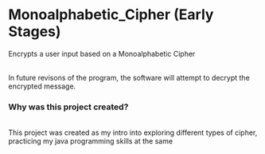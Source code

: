 <h1>Monoalphabetic_Cipher (Early Stages)</h1>
Encrypts a user input based on a Monoalphabetic Cipher<br><br>

In future revisons of the program, the software will attempt to decrypt the encrypted message.<br>

<h3>Why was this project created?</h3><br>
This project was created as my intro into exploring different types of cipher, practicing my java programming skills at the same


